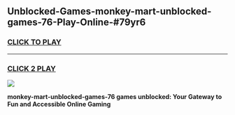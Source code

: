 
## Unblocked-Games-monkey-mart-unblocked-games-76-Play-Online-#79yr6
<h3>
<a href="https://premium.freeplayer.one?title=monkey-mart-unblocked-games-76&ref=24F">CLICK TO PLAY</a></h3>
<hr>

<h3>
<a href="https://premium.freeplayer.one?title=monkey-mart-unblocked-games-76&ref=24F">CLICK 2 PLAY</a>
  
</h3>

<a href="https://premium.freeplayer.one?title=monkey-mart-unblocked-games-76&ref=24F/"><img src="https://clearcache.store/games.png"></a>


**monkey-mart-unblocked-games-76 games unblocked: Your Gateway to Fun and Accessible Online Gaming**
